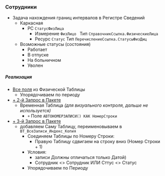 ### Сотрудники

- Задача нахождения границ интервалов в Регистре Сведений
    - Каркасная
        - РС `СтатусФизЛица`
            - Измерение `ФизЛицо ` Тип `СправочникСсылка.ФизическиеЛица`
            - Ресурс `Статус`  Тип `ПеречислениеСсылка.СтатусыФизДиц`
    - Возможные статусы (состояния)
        - Работает
        - В отпуске
        - На больничном
        - Уволен
 

##### Реализация

- [Все поля](https://github.com/alex-dev-2020/Employees/commit/b960abab2affd2f71bc78840e2b0cdedf7e4e81a) из Физической Таблицы
    - Упорядочиваем по периоду 
- [+ 2-й Запрос в Пакете](https://github.com/alex-dev-2020/Employees/commit/ac072c7a3e673e0be1f5cc5d3b8b8ae55be0b584) 
    - Временная Таблица *(для визуального контроля, дальше не используется)*
        - `+`  Поле `АВТОНОМЕРЗАПИСИ() КАК НомерСтроки`
- [+ 3-й Запрос в Пакете](https://github.com/alex-dev-2020/Employees/commit/67dc980321f724771728f670c6a6ced5e1330e85) 
    - добавляем Саму Таблицу, переименовываем в `ВТ_ВсеЗаписи_Индекс_Копия` 
        - Соединяем Таблицы по Номеру Строки:
            - Правую Таблицу сдвигаем на строку вниз (Номер Строки + 1) 
        - Условия: 
            - записи Должны  отличаться только Датой) 
            - Сотрудник <> Сотрудник ИЛИ  Сттус <> Статус
        - Упорядочиваем по Периоду 


 

